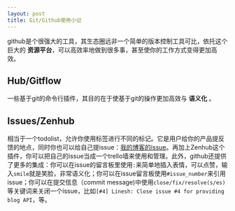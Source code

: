 ```yaml
---
layout: post
title: Git/Github使用小记
---
```



github是个很强大的工具，其生态圈远非一个简单的版本控制工具可比，依托这个巨大的 **资源平台**，可以高效率地做到很多事，甚至使你的工作方式变得更加高效。

## Hub/Gitflow
一些基于git的命令行插件，其目的在于使基于git的操作更加高效与 **语义化** 。

## Issues/Zenhub
相当于一个todolist，允许你使用标签进行不同的标记。它是用户给你的产品提反馈的地点，同时你也可以给自己提issue：[我的博客的issue](https://github.com/linesh-simplicity/linesh-simplicity.github.io/issues)。再加上Zenhub这个插件，你可以把自己的issue当成一个trello墙来使用和管理。此外，github还提供了更多的集成：你可以在issue的留言板里使用`:`来简单地插入表情，可以点赞，输入`smile`就是笑脸，非常语义化；你可以在issue留言板使用`#issue_number`来引用issue；你可以在提交信息（commit message)中使用`close/fix/resolve(s/es)`等关键词来关闭一个issue，比如`[#4] Linesh: Close issue #4 for providing blog API`，等。

